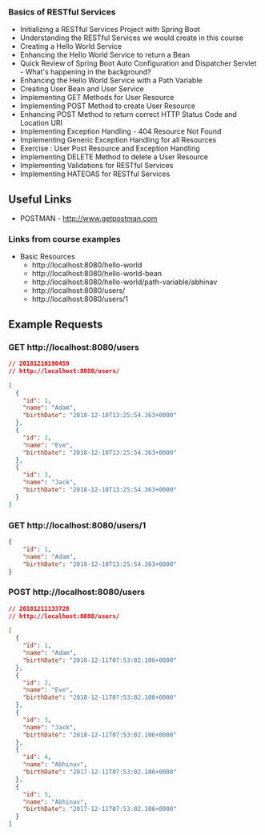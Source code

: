 ### Basics of RESTful Services
 - Initializing a RESTful Services Project with Spring Boot
 - Understanding the RESTful Services we would create in this course
 - Creating a Hello World Service
 - Enhancing the Hello World Service to return a Bean
 - Quick Review of Spring Boot Auto Configuration and Dispatcher Servlet - What's happening in the background?
 - Enhancing the Hello World Service with a Path Variable
 - Creating User Bean and User Service
 - Implementing GET Methods for User Resource
 - Implementing POST Method to create User Resource
 - Enhancing POST Method to return correct HTTP Status Code and Location URI
 - Implementing Exception Handling - 404 Resource Not Found
 - Implementing Generic Exception Handling for all Resources
 - Exercise : User Post Resource and Exception Handling
 - Implementing DELETE Method to delete a User Resource
 - Implementing Validations for RESTful Services
 - Implementing HATEOAS for RESTful Services

## Useful Links

- POSTMAN - http://www.getpostman.com

### Links from course examples
- Basic Resources
  - http://localhost:8080/hello-world
  - http://localhost:8080/hello-world-bean
  - http://localhost:8080/hello-world/path-variable/abhinav
  - http://localhost:8080/users/
  - http://localhost:8080/users/1
  
  
## Example Requests

### GET http://localhost:8080/users
```json
// 20181210190459
// http://localhost:8080/users/

[
  {
    "id": 1,
    "name": "Adam",
    "birthDate": "2018-12-10T13:25:54.363+0000"
  },
  {
    "id": 2,
    "name": "Eve",
    "birthDate": "2018-12-10T13:25:54.363+0000"
  },
  {
    "id": 3,
    "name": "Jack",
    "birthDate": "2018-12-10T13:25:54.363+0000"
  }
]
```

### GET http://localhost:8080/users/1
```json
{
    "id": 1,
    "name": "Adam",
    "birthDate": "2018-12-10T13:25:54.363+0000"
}
```

### POST http://localhost:8080/users
```json
// 20181211133728
// http://localhost:8080/users/

[
  {
    "id": 1,
    "name": "Adam",
    "birthDate": "2018-12-11T07:53:02.106+0000"
  },
  {
    "id": 2,
    "name": "Eve",
    "birthDate": "2018-12-11T07:53:02.106+0000"
  },
  {
    "id": 3,
    "name": "Jack",
    "birthDate": "2018-12-11T07:53:02.106+0000"
  },
  {
    "id": 4,
    "name": "Abhinav",
    "birthDate": "2017-12-11T07:53:02.106+0000"
  },
  {
    "id": 5,
    "name": "Abhinav",
    "birthDate": "2017-12-11T07:53:02.106+0000"
  }
]
```


